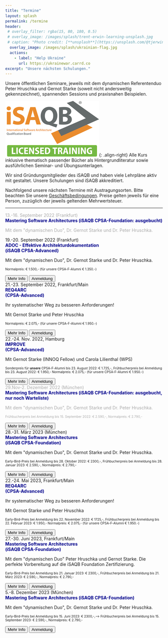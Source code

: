 ```yaml
---
title: "Termine"
layout: splash
permalink: /termine
header:
 # overlay_filter: rgba(15, 80, 180, 0.5)
 # overlay_image: /images/splash/trent-erwin-learning-unsplash.jpg
 # caption: "Photo credit: [**unsplash**](https://unsplash.com/@tjerwin)"
  overlay_image: /images/splash/ukrainian-flag.jpg
  actions: 
    - label: "Help Ukraine"  
      url: https://ukrainewar.carrd.co  
excerpt: "Unsere nächsten Schulungen."
---
```


Unsere öffentlichen Seminare, jeweils mit dem dynamischen Referentenduo Peter Hruschka und Gernot Starke (soweit nicht andersweitig gekennzeichnet), spannenden Sessions und praxisnahen Beispielen.

![](/images/training/LICENSED_TRAINING_logo.jpg){: .align-right}
Alle Kurs inklusive thematisch passender Bücher als Hintergrundliteratur sowie ausführlichen Seminar- und Übungsunterlagen.

Wir sind Gründungsmitglieder des iSAQB und haben viele Lehrpläne aktiv mit gestaltet.
Unsere Schulungen sind iSAQB akkreditiert.


Nachfolgend unsere nächsten Termine mit Austragungsorten.
Bitte beachten Sie unsere <a href="/terms">Geschäftsbedingungen</a>. Preise gelten jeweils für eine Person, zuzüglich der jeweils geltenden Mehrwertsteuer.


<hr>

<div class="timeline">

 


<div class="container left"> <!-- MSA Sept 2022, FRA -->
   <div class="content" style="color:darkgrey">
    13.-16. September 2022 (Frankfurt)<br>
    <strong style="color:DarkBlue;">Mastering Software Architectures
    (iSAQB CPSA-Foundation: ausgebucht)<br>
    </strong> 
    <p>Mit dem "dynamischen Duo", Dr. Gernot Starke und Dr. Peter Hruschka.</p>
    <p style="font-size-adjust: 0.4;">
        <!--
        Frühbucherpreis bei Anmeldung bis 15. Juni 2022: € 2.590,-,
       Normalpreis: € 2.790,-
      </p>
    <a href="info-msa"><button class="button buttonMSA">Mehr Info</button></a>
    <a href="anmeldung"><button class="button buttonAnmeldung">Anmeldung</button></a>
       -->
    </div>
</div> 

<div class="container right"> <!-- ADOC Sept 2022 FRA -->
  <div class="content" >
    19.-20. September 2022 (Frankfurt)<br>
    <strong style="color:DarkBlue;">ADOC - Effektive Architekturdokumentation<br>
    (iSAQB CPSA-Advanced)</strong> 
    <p>Mit dem "dynamischen Duo", Dr. Gernot Starke und Dr. Peter Hruschka.</p>
      <p style="font-size-adjust: 0.4;">
        <!--
        Frühbucherpreis bei Anmeldung bis 20. Juni 2022: € 1.350,-
        -->
        Normalpreis: € 1.500,- (für unsere CPSA-F-Alumni € 1.350.-)
      </p>
    <a href="info-adoc"><button class="button buttonADOC">Mehr Info</button></a>
    <a href="anmeldung"><button class="button buttonAnmeldung">Anmeldung</button></a>
    </div>
</div> 

<div class="container left">  <!-- Req4Arc Sept 22, FRA -->
    <div class="content">
      21.-23. September 2022, Frankfurt/Main<br>
      <strong style="color:DarkBlue;">REQ4ARC <br>(CPSA-Advanced)</strong><br>
      <p>Ihr systematischer Weg zu besseren Anforderungen!
      </p>
    <p>Mit Gernot Starke und Peter Hruschka</p>
      <p style="font-size-adjust: 0.4;">
        <!--
        Frühbucherpreis bei Anmeldung bis 25. Juni 2022: € 1.950,-
        -->
        Normalpreis: € 2.075,- (für unsere CPSA-F-Alumni € 1.950.-)
      </p>
      <a href="info-req4arc"><button class="button buttonReq4Arc">Mehr Info</button></a>
      <a href="anmeldung"><button class="button buttonAnmeldung">Anmeldung</button></a>
  </div><!-- content -->
</div><!-- container-->


<div class="container right"> <!-- IMPROVE NOV 2022 Hamburg-->
    <div class="content">
      22.-24. Nov. 2022, Hamburg <br>
      <strong style="color:DarkBlue;">IMPROVE<br> 
      (CPSA-Advanced)</strong><br>
    <p>Mit Gernot Starke (INNOQ Fellow) und Carola Lilienthal (WPS)</p>
      <p style="font-size-adjust: 0.4;">
        Sonderpreis für <strong>unsere</strong> CPSA-F-Alumni bis 23. August 2022: € 1.725,-, 
        Frühbucherpreis bei Anmeldung bis 23. August 2022: € 1.950,-
        Normalpreis: € 2.075,- (für unsere CPSA-F-Alumni € 1.950.-)
      </p>
      <a href="info-improve"><button class="button buttonImprove">Mehr Info</button></a>
      <a href="anmeldung"><button class="button buttonAnmeldung">Anmeldung</button></a>
  </div><!-- content -->
</div><!-- container-->

<div class="container left"> 
  <div class="content" style="color:darkgrey">
    29.Nov-2. Dezember 2022 (München)<br>
    <strong style="color:DarkBlue;">Mastering Software Architectures
    (iSAQB CPSA-Foundation: ausgebucht, nur noch Warteliste)<br>
    </strong> 
    <p>Mit dem "dynamischen Duo", Dr. Gernot Starke und Dr. Peter Hruschka.</p>
    <p style="font-size-adjust: 0.4;">
        <!--Early-Bird-Preis bei Anmeldung bis 15. Juni 2022: € 2300,-,-->
        Frühbucherpreis bei Anmeldung bis 15. September 2022: € 2.590,-,
       Normalpreis: € 2.790,-
      </p>
    <a href="info-msa"><button class="button buttonMSA">Mehr Info</button></a>
    <a href="anmeldung"><button class="button buttonAnmeldung">Anmeldung</button></a>
    </div>
</div> 


 <div class="container right">
  <div class="content">
    28.-31. März 2023 (München)<br>
    <strong style="color:DarkBlue;">Mastering Software Architectures<br>
    (iSAQB CPSA-Foundation)</strong> 
    <p>Mit dem "dynamischen Duo", Dr. Gernot Starke und Dr. Peter Hruschka.</p>
  <p style="font-size-adjust: 0.4;">
       Early-Bird-Preis bei Anmeldung bis 28. Oktober 2022: € 2300,-,
       Frühbucherpreis bei Anmeldung bis 28. Januar 2023: € 2.590,-,
       Normalpreis: € 2.790,-
     </p>
    <a href="info-msa"><button class="button buttonMSA">Mehr Info</button></a>
    <a href="anmeldung"><button class="button buttonAnmeldung">Anmeldung</button></a>
    </div>
</div> 

<div class="container left">  <!-- Req4Arc Sept 22, FRA -->
    <div class="content">
      22.-24. Mai 2023, Frankfurt/Main<br>
      <strong style="color:DarkBlue;">REQ4ARC <br>(CPSA-Advanced)</strong><br>
      <p>Ihr systematischer Weg zu besseren Anforderungen!
      </p>
    <p>Mit Gernot Starke und Peter Hruschka</p>
      <p style="font-size-adjust: 0.4;">
       Early-Bird-Preis bei Anmeldung bis 22. November 2022: € 1725,-,
        Frühbucherpreis bei Anmeldung bis 22. Februar 2023: € 1.950,-
        Normalpreis: € 2.075,- (für unsere CPSA-F-Alumni € 1.950.-)
      </p>
      <a href="info-req4arc"><button class="button buttonReq4Arc">Mehr Info</button></a>
      <a href="anmeldung"><button class="button buttonAnmeldung">Anmeldung</button></a>
  </div><!-- content -->
</div><!-- container-->

<div class="container right"> <!-- MSA Juni 2023 FRA -->
    <div class="content">
     27.-30. Juni 2023, Frankfurt/Main<br>
      <strong style="color:DarkBlue;">Mastering Software Architectures<br> 
      (iSAQB CPSA-Foundation)</strong>
      <p>
        Mit dem "dynamischen Duo" Peter Hruschka und Gernot Starke.
        Die perfekte Vorbereitung auf die iSAQB Foundation Zertifizierung.
      </p>
  <p style="font-size-adjust: 0.4;">
       Early-Bird-Preis bei Anmeldung bis 21. Januar 2023: € 2300,-,
       Frühbucherpreis bei Anmeldung bis 21. März 2023: € 2.590,-,
       Normalpreis: € 2.790,-
     </p>
      <a href="info-msa"><button class="button buttonMSA">Mehr Info</button></a>
      <a href="anmeldung"><button class="button buttonAnmeldung">Anmeldung</button></a>
  </div><!-- content -->
 </div> <!-- container-->

<div class="container left"> 
  <div class="content" >
    5.-8. Dezember 2023 (München)<br>
    <strong style="color:DarkBlue;">Mastering Software Architectures
    (iSAQB CPSA-Foundation)<br>
    </strong> 
    <p>Mit dem "dynamischen Duo", Dr. Gernot Starke und Dr. Peter Hruschka.</p>
    <p style="font-size-adjust: 0.4;">
        Early-Bird-Preis bei Anmeldung bis 15. Juni 2023: € 2300,-,-->
        Frühbucherpreis bei Anmeldung bis 15. September 2023: € 2.590,-,
       Normalpreis: € 2.790,-
      </p>
    <a href="info-msa"><button class="button buttonMSA">Mehr Info</button></a>
    <a href="anmeldung"><button class="button buttonAnmeldung">Anmeldung</button></a>
    </div>
</div> 

<!-- example "ausgebucht":
<div class="container left">
  <div class="content" style="color:darkgrey">
    15.-18. März 2022 (Frankfurt)
    <strong>Mastering Software Architectures</strong> 
    <p>Mit dem "dynamischen Duo", Dr. Gernot Starke und Dr. Peter Hruschka.</p>
    <p style="color:red;">(Ausgebucht, nur noch Warteliste)</p>
    <a href="info-msa"><button class="button buttonMSA">Mehr Info</button></a>
    <a href="anmeldung"><button class="button buttonAnmeldung">Anmeldung</button></a>

    </div>
</div> 
=== -->

</div>
